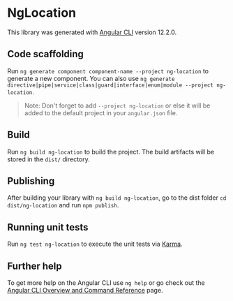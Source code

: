 # NgLocation

This library was generated with [Angular CLI](https://github.com/angular/angular-cli) version 12.2.0.

## Code scaffolding

Run `ng generate component component-name --project ng-location` to generate a new component. You can also use `ng generate directive|pipe|service|class|guard|interface|enum|module --project ng-location`.
> Note: Don't forget to add `--project ng-location` or else it will be added to the default project in your `angular.json` file. 

## Build

Run `ng build ng-location` to build the project. The build artifacts will be stored in the `dist/` directory.

## Publishing

After building your library with `ng build ng-location`, go to the dist folder `cd dist/ng-location` and run `npm publish`.

## Running unit tests

Run `ng test ng-location` to execute the unit tests via [Karma](https://karma-runner.github.io).

## Further help

To get more help on the Angular CLI use `ng help` or go check out the [Angular CLI Overview and Command Reference](https://angular.io/cli) page.
